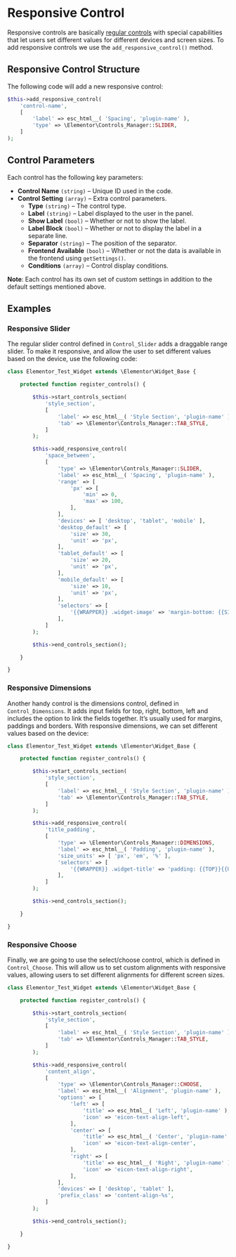 # Responsive Control

<Badge type="tip" vertical="top" text="Elementor Core" /> <Badge type="warning" vertical="top" text="Basic" />

Responsive controls are basically [regular controls](./regular-control/) with special capabilities that let users set different values for different devices and screen sizes. To add responsive controls we use the `add_responsive_control()` method.

## Responsive Control Structure

The following code will add a new responsive control:

```php
$this->add_responsive_control(
	'control-name',
	[
		'label' => esc_html__( 'Spacing', 'plugin-name' ),
		'type' => \Elementor\Controls_Manager::SLIDER,
	]
);
```

## Control Parameters

Each control has the following key parameters:

* **Control Name** `(string)` – Unique ID used in the code.
* **Control Setting** `(array)` – Extra control parameters.
  * **Type** `(string)` – The control type.
  * **Label** `(string)` – Label displayed to the user in the panel.
  * **Show Label** `(bool)` – Whether or not to show the label.
  * **Label Block** `(bool)` – Whether or not to display the label in a separate line.
  * **Separator** `(string)` – The position of the separator.
  * **Frontend Available** `(bool)` – Whether or not the data is available in the frontend using `getSettings()`.
  * **Conditions** `(array)` – Control display conditions.

**Note**: Each control has its own set of custom settings in addition to the default settings mentioned above.

## Examples

### Responsive Slider

The regular slider control defined in `Control_Slider` adds a draggable range slider. To make it responsive, and allow the user to set different values based on the device, use the following code:

```php {13-41}
class Elementor_Test_Widget extends \Elementor\Widget_Base {

	protected function register_controls() {

		$this->start_controls_section(
			'style_section',
			[
				'label' => esc_html__( 'Style Section', 'plugin-name' ),
				'tab' => \Elementor\Controls_Manager::TAB_STYLE,
			]
		);

		$this->add_responsive_control(
			'space_between',
			[
				'type' => \Elementor\Controls_Manager::SLIDER,
				'label' => esc_html__( 'Spacing', 'plugin-name' ),
				'range' => [
					'px' => [
						'min' => 0,
						'max' => 100,
					],
				],
				'devices' => [ 'desktop', 'tablet', 'mobile' ],
				'desktop_default' => [
					'size' => 30,
					'unit' => 'px',
				],
				'tablet_default' => [
					'size' => 20,
					'unit' => 'px',
				],
				'mobile_default' => [
					'size' => 10,
					'unit' => 'px',
				],
				'selectors' => [
					'{{WRAPPER}} .widget-image' => 'margin-bottom: {{SIZE}}{{UNIT}};',
				],
			]
		);

		$this->end_controls_section();

	}

}
```

### Responsive Dimensions

Another handy control is the dimensions control, defined in `Control_Dimensions`. It adds input fields for top, right, bottom, left and includes the option to link the fields together. It’s usually used for margins, paddings and borders. With responsive dimensions, we can set different values based on the device:

```php {13-23}
class Elementor_Test_Widget extends \Elementor\Widget_Base {

	protected function register_controls() {

		$this->start_controls_section(
			'style_section',
			[
				'label' => esc_html__( 'Style Section', 'plugin-name' ),
				'tab' => \Elementor\Controls_Manager::TAB_STYLE,
			]
		);

		$this->add_responsive_control(
			'title_padding',
			[
				'type' => \Elementor\Controls_Manager::DIMENSIONS,
				'label' => esc_html__( 'Padding', 'plugin-name' ),
				'size_units' => [ 'px', 'em', '%' ],
				'selectors' => [
					'{{WRAPPER}} .widget-title' => 'padding: {{TOP}}{{UNIT}} {{RIGHT}}{{UNIT}} {{BOTTOM}}{{UNIT}} {{LEFT}}{{UNIT}};',
				],
			]
		);

		$this->end_controls_section();

	}

}
```

### Responsive Choose

Finally, we are going to use the select/choose control, which is defined in `Control_Choose`. This will allow us to set custom alignments with responsive values, allowing users to set different alignments for different screen sizes.

```php {13-35}
class Elementor_Test_Widget extends \Elementor\Widget_Base {

	protected function register_controls() {

		$this->start_controls_section(
			'style_section',
			[
				'label' => esc_html__( 'Style Section', 'plugin-name' ),
				'tab' => \Elementor\Controls_Manager::TAB_STYLE,
			]
		);

		$this->add_responsive_control(
			'content_align',
			[
				'type' => \Elementor\Controls_Manager::CHOOSE,
				'label' => esc_html__( 'Alignment', 'plugin-name' ),
				'options' => [
					'left' => [
						'title' => esc_html__( 'Left', 'plugin-name' ),
						'icon' => 'eicon-text-align-left',
					],
					'center' => [
						'title' => esc_html__( 'Center', 'plugin-name' ),
						'icon' => 'eicon-text-align-center',
					],
					'right' => [
						'title' => esc_html__( 'Right', 'plugin-name' ),
						'icon' => 'eicon-text-align-right',
					],
				],
				'devices' => [ 'desktop', 'tablet' ],
				'prefix_class' => 'content-align-%s',
			]
		);

		$this->end_controls_section();

	}

}
```
